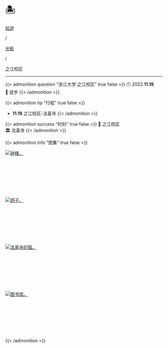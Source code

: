 # 🏝️


<div class="nav-tab">
  <a href="../../../cages"><p class="not">拾迹</p></a><p class="not">/</p>
  <a href="../"><p class="not">光影</p></a>
  <p class="now">/</p><p class="now">之江校区</p>
</div>

---

{{< admonition question "浙江大学·之江校区" true false >}}
🕙 2022.**11.19**<br>
📝 徒步
{{< /admonition >}}

{{< admonition tip "行程" true false >}}
- **11.19** 之江校区-法喜寺
{{< /admonition >}}

{{< admonition success "时刻" true false >}}
🏫 之江校区<br>
🏛️ 法喜寺
{{< /admonition >}}

{{< admonition info "图集" true false >}}
<div class="group-picture">
  <div class="group-picture-cover">
    <a class="lightgallery" href="https://pic.imgdb.cn/item/654e2f73c458853aef90790f.webp" title="钟楼。" data-thumbnail="https://pic.imgdb.cn/item/654e2f73c458853aef90790f.webp">
    <img loading="lazy" src="https://pic.imgdb.cn/item/654e2f73c458853aef90790f.webp" sizes="auto" alt="钟楼。"></a>
  </div>
  <div class="group-picture-cover">
    <a class="lightgallery" href="https://pic.imgdb.cn/item/654e2f7bc458853aef909dd1.webp" title="鸽子。" data-thumbnail="https://pic.imgdb.cn/item/654e2f7bc458853aef909dd1.webp">
    <img loading="lazy" src="https://pic.imgdb.cn/item/654e2f7bc458853aef909dd1.webp" sizes="auto" alt="鸽子。"></a>
  </div>
</div>
<div class="group-picture">
  <div class="group-picture-cover">
    <a class="lightgallery" href="https://pic.imgdb.cn/item/654e2f7ec458853aef90af3e.webp" title="法喜寺的猫。" data-thumbnail="https://pic.imgdb.cn/item/654e2f7ec458853aef90af3e.webp">
    <img loading="lazy" src="https://pic.imgdb.cn/item/654e2f7ec458853aef90af3e.webp" sizes="auto" alt="法喜寺的猫。"></a>
  </div>
  <div class="group-picture-cover">
    <a class="lightgallery" href="https://pic.imgdb.cn/item/654e2f81c458853aef90bcaa.webp" title="图书馆。" data-thumbnail="https://pic.imgdb.cn/item/654e2f81c458853aef90bcaa.webp">
    <img loading="lazy" src="https://pic.imgdb.cn/item/654e2f81c458853aef90bcaa.webp" sizes="auto" alt="图书馆。"></a>
  </div>
</div>
{{< /admonition >}}
